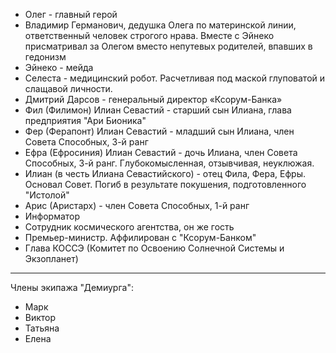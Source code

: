 - Олег - главный герой
- Владимир Германович, дедушка Олега по материнской линии, ответственный человек строгого нрава. Вместе с Эйнеко присматривал за Олегом вместо непутевых родителей, впавших в гедонизм
- Эйнеко - мейда
- Селеста - медицинский робот. Расчетливая под маской глуповатой и слащавой личности.
- Дмитрий Дарсов - генеральный директор «Ксорум-Банка» 
- Фил (Филимон) Илиан Севастий - старший сын Илиана, глава предприятия "Ари Бионика"
- Фер (Ферапонт) Илиан Севастий - младший сын Илиана, член Совета Способных, 3-й ранг
- Ефра (Ефросиния) Илиан Севастий - дочь Илиана, член Совета Способных, 3-й ранг. Глубокомысленная, отзывчивая, неуклюжая.
- Илиан (в честь Илиана Севастийского) - отец Фила, Фера, Ефры. Основал Совет. Погиб в результате покушения, подготовленного "Истолой"
- Арис (Аристарх) - член Совета Способных, 1-й ранг
- Информатор
- Сотрудник космического агентства, он же гость
- Премьер-министр. Аффилирован с "Ксорум-Банком"
- Глава КОССЭ (Комитет по Освоению Солнечной Системы и Экзопланет)
---
Члены экипажа "Демиурга":
- Марк
- Виктор
- Татьяна
- Елена
